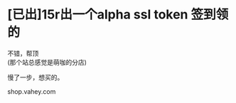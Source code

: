 # [已出]15r出一个alpha ssl token 签到领的


不错，帮顶<br />
(那个站总感觉是萌咖的分店)<img src="static/image/smiley/yct/010.gif" smilieid="41" border="0" alt="" /> <br />


慢了一步，想买的。

shop.vahey.com
